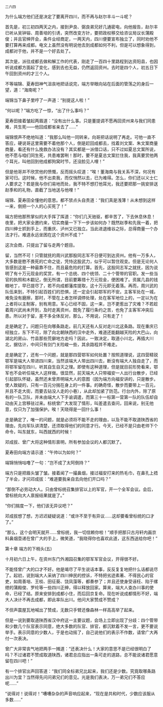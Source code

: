     二六四 

   为什么端方他们还是决定了要离开四川，而不再与赵尔丰斗一斗呢？

   首先是，初三初四两天之内，接到尹良、弼良弟兄好几通密电，向他报告，赵尔丰已听从吴钟镕、周善培的引诱，突然改变方针，要把政权移交给咨议局议长蒲殿俊；并且官绅开会，条件业经商定，一两天内，四川便要宣布独立了，同时劝他不要打算再来成都。电文上虽然没有明说他去到成都如何不利，但是可以想象得到，成都对于他，并不是一个好去处了。

   其次是，派往成都去做和解工作的代表，刚走了一百四十里路程到达资阳县，也因听说成都方面起了变化，感到去也无益，仍然返回资州。去时是四个人，初五日下午回到资州的才三个人。

   不等端锦、夏寿田神气沮丧地把话说完，端方举眼向站在后面的管荡之的身后一望，道：“海南呢？”

   端锦当下鼻子里哼了一声道：“别提这人啦！”

   “何以呢？”端方吃了一惊，“出了什么事吗？”

   夏寿田接着皱起两眉道：“没有出什么事。只是董提调不愿再回资州来与我们同患难，共生死——他回成都省亲去了……”

   端锦恨声不绝地叫道：“我那么叫他一同转来，向哥把话说明了再走。可他一直不答应，硬说哥这里需要不着他那个人，倒是赶回成都去，找着刘文案、朱文案商量商量，看还有什么挽救办法没有？其实都是一派借口话，只不过如夏总文案所说，他不愿与咱们同生死，共患难罢咧！那时，要不是夏总文案拦住我，我真要赏他两个耳光，叫他回到他成都狗窝时节，还没脸见人哩！”

   但是他哥并不欣赏他的愤慨，反而摇头叹道：“唉！董海南与我关系不深，何况有家可归。这时候，他不出卖我，而仅悄然以去，已为难得。怎么，你们还以义士仁人要求之？若是我与你们易地而处，我不特不想打他耳光，我还要把那一挑安排送赵季和的礼物，直截了当地送与他哩！”

   端锦、夏寿田全懂他的意思。都不禁点头自责道：“我们真是浅薄！从未想到这样一来，倒把一个人的心买死了！”

   端方把他那熊掌似的大手挥了挥道：“你们几天驰驱，都辛苦了，下去休息休息！夜里，把大家全邀约来，切实商量一下下一步该如何办？既然赵季和先我一着，把四川绅士抓到手上，而重庆、泸州又已独立。当此进退维谷之际，总得商量一个办法才行。难道永远坐困在这个资州不成？”

   这次会商，只提出了留与走两个题目。

   留，当然不可！只管就抚的周兴武那股同志军不日便可到达资州。他有一万多人，大多数是愍不畏死的亡命之徒，凭恃这股武力，似乎可以暂住观变。但是无论何人皆感到这是一种最靠不住，而且最危险的打算。首先，这股同志军之就抚，因为说明了有十万元现金的奖赏，有一个总统、四个统领、二十个管带的官职。发一些当官的执照和木戳记，倒无所谓，目前要筹措十万元现金，便困难了。资属几县的钱粮地丁，早已提尽了，若不向成都藩库提取，这十万元即无着落。再而，周兴武的队伍来到，不特引起百姓们的恐惧，还一定会引起鄂军的不安。主客军处在一城，难免没有磨擦，那时，不管在上者怎样调停处理，处在客军地位上的，一定以为在上者将以主制客，别有用意。军心已经不固，这一来，岂不更惹出了灾难？不若趁着周兴武尚未开到，及时走离资州，既免了履行条约之苦，也免了主客军冲突后患。所以对于留，差不多全体反对，那么，不用说，只有走了！

   走是确定了。问题只在向哪条路走。前几天还有人反对走川北这条路。现在重庆已经独立，东下不可，除了向北朝陕西的汉中走外，难道还能翻越天险的大巴山，向湖北的房山、竹县那些荒僻地方走吗？因此，一致决定，取道小川北，再插大川北，据估计，中间只有剑门关险峻一些，其余路程并不难走。

   走是确定了，还有一个问题，就是那四营鄂军如何处置？按照道理说，这四营精锐鄂军是端大人带进四川来，当然该端大人带出四川去，断没有端大人独自走了，而将鄂军留在四川，听其自生自灭之理。即使有这种道理，但是就目前形势看来，鄂军也不会听任端大人这样做。很显然，前天端大人只带福安一人出行台散步，已经引起部队怀疑，虽然还未曾弄明端大人的意图（因为端方向福安讲的，只是散步。使人致疑的，只有一百元分揣在身上的一件事。的确奇怪，散步而要带上一百元，并且不走大街，而要去钻没人走的小巷），从此却加紧了防范。行台内外，除了原有的一队卫队，并未由端大人下手谕调遣，而第三十一标第一营第一队的队伍却自动由天上宫移驻过来。标统曾广大发现了情形，叫差遣去查问，回来说，别无他意，仅只为了加强保护。唉！天晓得是一回什么事！

   走是确定了，唯一的问题，就是必须将不能不走的理由，以及不能不取道陕西省的理由，先向军队讲清楚，还须取得他们的同意才行。今天，已经不是只由老帅下个命令，叫东就东，叫西就西的时候！

   邓成拔、曾广大将这种情形禀明，所有参加会议的人都沉默了。

   夏寿田向端方请示道：“午帅以为如何？”

   端锦悄悄咕噜了一句：“岂不成了太阿倒持？”

   端方只是把眉头皱了皱。接着闻了一撮鼻烟，接过福安打来的热毛巾，在鼻孔上捂了半会，才问邓成拔：“难道要我亲自去向他们开口吗？”

   “那倒不必劳动大人。只由曾标统召集排官以上的军官，开一个全军会议。会后，曾标统向大人禀报结果就是了。”

   “你们揣度一下，他们该无异议吧？”

   邓成拔想了想，方迟迟疑疑说道：“或许不至于有异议……这却要看曾标统的口才了。”

   “那么，这个会明天就开……曾标统，我一切信赖你啦！”顺手把那只古月轩内画京料鼻烟壶递在曾广大的手上，微笑道，“我晓得你也喜欢此道，这东西送给你吧！”

   第十章 端方的下梢头(五)

   十月初六日上午，在资州东门外湘园召集的鄂军军官会议，开得很不好。

   不能怪曾广大的口才不好。他是竭尽了平生说话本事，反反复复地把什么话都说尽了。起初，说到端大人采纳了四川绅民的控诉，不特把劣迹素著、不得民心的官吏，如周善培、王棪、田征葵、饶凤藻等，都奏参了；并且还使身受诬枉、陷于缧绁的蒲殿俊、罗纶等一些四川正绅，得以释放回家。算来，端大人查办川事的使命，已经了结。原来安排到成都小住，而后回京复命。现在听说成都情形不好，端大人决计不再去成都，即此率队出川。他问大家赞成不赞成？

   不但声震屋瓦地喊出了赞成，无数只手臂还像森林一样高高举了起来。

   但是一说到要取道陕西省汉中府这一主要议题，会场上立即出现了分歧：四个管带和少数几个队官表示同意，绝大多数的队官、排官，都沉默着不发一言，更不要说举手。表示同意的少数人，于是也动摇了，自己说他们的表示不作数，请曾广大再付一次表决。

   曾广大非常丧气地把两手一摊道：“还表决什么！大家的意思不是已经很明白了吗？不过诸君不赞成取道陕西，诸君总应指出一条可走的道路，总不能说诸君愿意留在四川吧！”

   有一个排官出声回答道：“我们同全标弟兄比起来，我们还是少数。究竟取哪条路出川为宜？当然得先问问弟兄们的意见。光是我们表决，万一弟兄们不答应呢……”

   “说得对！说得对！”嘈嘈杂杂的声音响应起来，“现在是共和时代，少数应该服从多数……”

